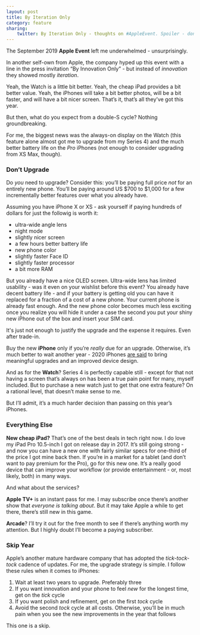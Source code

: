 ```yaml
---
layout: post
title: By Iteration Only
category: feature
sharing:
    twitter: By Iteration Only - thoughts on #AppleEvent. Spoiler - don't upgrade your iPhone this year
---
```


The September 2019 **Apple Event** left me underwhelmed - unsurprisingly. 

In another self-own from Apple, the company hyped up this event with a line in the press invitation “By Innovation Only” - but instead of *innovation* they showed mostly *iteration*.

Yeah, the Watch is a little bit better. Yeah, the cheap iPad provides a bit better value. Yeah, the iPhones will take a bit better photos, will be a bit faster, and will have a bit nicer screen. That’s it, that’s all they’ve got this year.
<!--more-->
But then, what do you expect from a double-S cycle? Nothing groundbreaking.

For me, the biggest news was the always-on display on the Watch (this feature alone almost got me to upgrade from my Series 4) and the much better battery life on the *Pro* iPhones (not enough to consider upgrading from XS Max, though). 

### Don’t Upgrade
Do *you* need to upgrade? Consider this: you’ll be paying full price *not* for an entirely new phone. You’ll be paying around US $700 to $1,000 for a few incrementally better features over what you already have.

Assuming you have iPhone X or XS - ask yourself if paying hundreds of dollars for just the followig is worth it:
- ultra-wide angle lens
- night mode
- slightly nicer screen
- a few hours better battery life
- new phone color 
- slightly faster Face ID
- slightly faster processor
- a bit more RAM

But you already have a nice OLED screen. Ultra-wide lens has limited usability - was it even on your wishlist before this event? You already have decent battery life - and if your battery is getting old you can have it replaced for a fraction of a cost of a new phone. Your current phone is already fast enough. And the new phone color becomes much less exciting once you realize you will hide it under a case the second you put your shiny new iPhone out of the box and insert your SIM card.

It's just not enough to justify the upgrade and the expense it requires. Even after trade-in.

Buy the new **iPhone** only if you’re *really* due for an upgrade. Otherwise, it’s much better to wait another year - 2020 iPhones [are said](https://9to5mac.com/2019/09/06/kuo-key-2020-iphone-upgrades-will-be-all-new-design-5g-and-improved-cameras/) to bring meaningful upgrades and an improved device design.

And as for the **Watch**? Series 4 is perfectly capable still - except for that not having a screen that’s always on has been a true pain point for many, myself included. But to purchase a new watch just to get that one extra feature? On a rational level, that doesn’t make sense to me.

But I’ll admit, it’s a much harder decision than passing on this year’s iPhones.

### Everything Else
**New cheap iPad?** That’s one of the best deals in tech right now. I do love my iPad Pro 10.5-inch I got on release day in 2017. It’s still going strong - and now you can have a new one with fairly similar specs for one-third of the price I got mine back then. If you’re in a market for a tablet (and don’t want to pay premium for the Pro), go for this new one. It’s a really good device that can improve your workflow (or provide entertainment - or, most likely, both) in many ways.

And what about the services?

**Apple TV+** is an instant pass for me. I may subscribe once there’s another show that *everyone is talking about*. But it may take Apple a while to get there, there’s still new in this game.

**Arcade**? I’ll try it out for the free month to see if there’s anything worth my attention. But I highly doubt I’ll become a paying subscriber. 

### Skip Year
Apple’s another mature hardware company that has adopted the *tick-tock-tock* cadence of updates. For me, the upgrade strategy is simple. I follow these rules when it comes to iPhones:

1. Wait at least two years to upgrade. Preferably three
2. If you want innovation and your phone to feel *new* for the longest time, get on the *tick* cycle
3. If you want polish and refinement, get on the first *tock* cycle
4. Avoid the second *tock* cycle at all costs. Otherwise, you’ll be in much pain when you see the new improvements in the year that follows

This one is a skip.